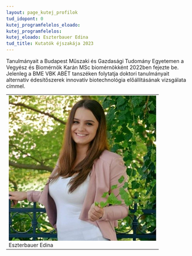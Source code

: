 ```yaml
---
layout: page_kutej_profilok
tud_idopont: 0
kutej_programfelelos_eloado: 
kutej_programfelelos: 
kutej_eloado: Eszterbauer Edina
tud_title: Kutatók éjszakája 2023
---
```


Tanulmányait a Budapest Műszaki és Gazdasági Tudomány Egyetemen a Vegyész és Biomérnök Karán MSc biomérnökként 2022ben fejezte be. 
Jelenleg a BME VBK ABÉT tanszéken folytatja doktori tanulmányait alternatív édesítőszerek innovatív biotechnológia előállításának vizsgálata címmel.

 <table class="picture">
<tr>
<td>

<div class="gallery">
    <img src="images/Eszterbauer_Edina.jpg" max-width="250" max-height="200">
  <div class="desc">Eszterbauer Edina</div>
</div>

</td>
</tr>
</table>